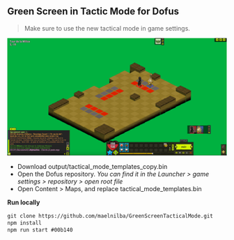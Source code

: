 ## Green Screen in Tactic Mode for Dofus

> Make sure to use the new tactical mode in game settings.

![Demo](images/demo.png)

- Download output/tactical_mode_templates_copy.bin
- Open the Dofus repository. _You can find it in the Launcher > game settings > repository > open root file_
- Open Content > Maps, and replace tactical_mode_templates.bin

**Run locally**

    git clone https://github.com/maelnilba/GreenScreenTacticalMode.git
    npm install
    npm run start #00b140
